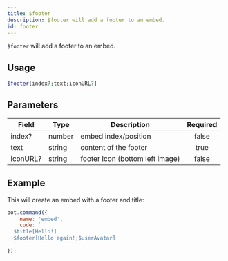 ```yaml
---
title: $footer
description: $footer will add a footer to an embed.
id: footer
---
```


`$footer` will add a footer to an embed.

## Usage

```php
$footer[index?;text;iconURL?]
```

## Parameters

| Field    | Type   | Description                     | Required |
|----------|--------|---------------------------------|:--------:|
| index?   | number | embed index/position            |  false   |
| text     | string | content of the footer           |   true   |
| iconURL? | string | footer Icon (bottom left image) |  false   |

## Example

This will create an embed with a footer and title:

```javascript
bot.command({
    name: 'embed',
    code: `
  $title[Hello!]
  $footer[Hello again!;$userAvatar]
  `
});
```